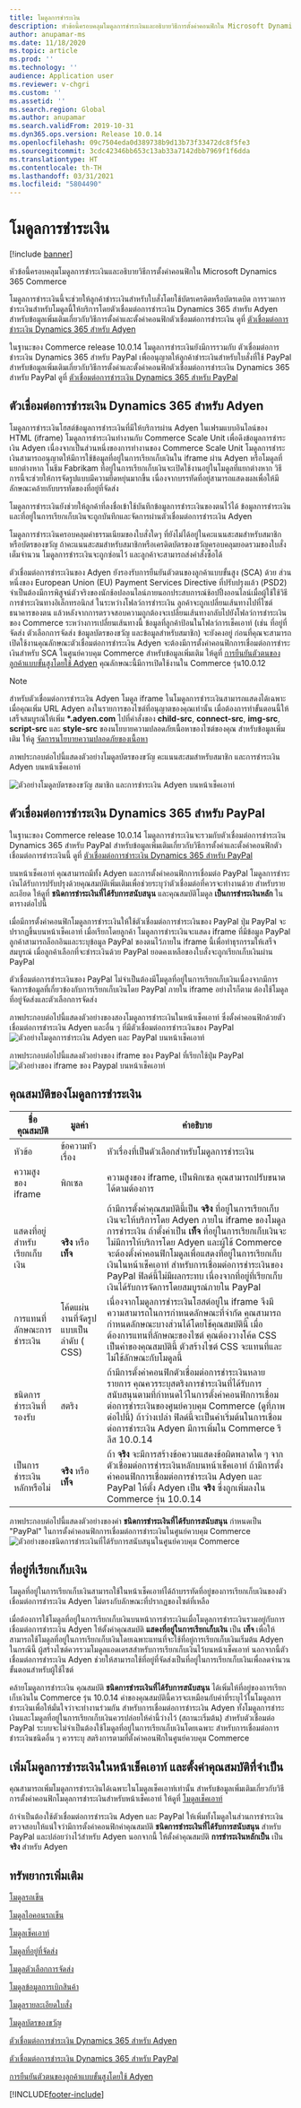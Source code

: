 ```yaml
---
title: โมดูลการชำระเงิน
description: หัวข้อนี้ครอบคลุมโมดูลการชำระเงินและอธิบายวิธีการตั้งค่าคอนฟิกใน Microsoft Dynamics 365 Commerce
author: anupamar-ms
ms.date: 11/18/2020
ms.topic: article
ms.prod: ''
ms.technology: ''
audience: Application user
ms.reviewer: v-chgri
ms.custom: ''
ms.assetid: ''
ms.search.region: Global
ms.author: anupamar
ms.search.validFrom: 2019-10-31
ms.dyn365.ops.version: Release 10.0.14
ms.openlocfilehash: 09c7504eda0d389738b9d13b73f33472dc8f5fe3
ms.sourcegitcommit: 3cdc42346bb653c13ab33a7142dbb7969f1f6dda
ms.translationtype: HT
ms.contentlocale: th-TH
ms.lasthandoff: 03/31/2021
ms.locfileid: "5804490"
---
```

# <a name="payment-module"></a>โมดูลการชำระเงิน

[!include [banner](includes/banner.md)]

หัวข้อนี้ครอบคลุมโมดูลการชำระเงินและอธิบายวิธีการตั้งค่าคอนฟิกใน Microsoft Dynamics 365 Commerce

โมดูลการชำระเงินนี้จะช่วยให้ลูกค้าชำระเงินสำหรับใบสั่งโดยใช้บัตรเครดิตหรือบัตรเดบิต การรวมการชำระเงินสำหรับโมดูลนี้ให้บริการโดยตัวเชื่อมต่อการชำระเงิน Dynamics 365 สำหรับ Adyen สำหรับข้อมูลเพิ่มเติมเกี่ยวกับวิธีการตั้งค่าและตั้งค่าคอนฟิกตัวเชื่อมต่อการชำระเงิน ดูที่ [ตัวเชื่อมต่อการชำระเงิน Dynamics 365 สำหรับ Adyen](dev-itpro/adyen-connector.md)  

ในฐานะของ Commerce release 10.0.14 โมดูลการชำระเงินยังมีการรวมกับ ตัวเชื่อมต่อการชำระเงิน Dynamics 365 สำหรับ PayPal เพื่ออนุญาตให้ลูกค้าชำระเงินสำหรับใบสั่งที่ใช้ PayPal สำหรับข้อมูลเพิ่มเติมเกี่ยวกับวิธีการตั้งค่าและตั้งค่าคอนฟิกตัวเชื่อมต่อการชำระเงิน Dynamics 365 สำหรับ PayPal ดูที่ [ตัวเชื่อมต่อการชำระเงิน Dynamics 365 สำหรับ PayPal](paypal.md) 

## <a name="dynamics-365-payment-connector-for-adyen"></a>ตัวเชื่อมต่อการชำระเงิน Dynamics 365 สำหรับ Adyen 

โมดูลการชำระเงินโฮสต์ข้อมูลการชำระเงินที่มีให้บริการผ่าน Adyen ในเฟรมแบบอินไลน์ของ HTML (iframe) โมดูลการชำระเงินทำงานกับ Commerce Scale Unit เพื่อดึงข้อมูลการชำระเงิน Adyen เนื่องจากเป็นส่วนหนึ่งของการทำงานของ Commerce Scale Unit โมดูลการชำระเงินสามารถอนุญาตให้มีการใช้ข้อมูลที่อยู่ในการเรียกเก็บเงินใน iframe ผ่าน Adyen หรือโมดูลที่แยกต่างหาก ในธีม Fabrikam ที่อยู่ในการเรียกเก็บเงินจะเปิดใช้งานอยู่ในโมดูลที่แยกต่างหาก วิธีการนี้จะช่วยให้การจัดรูปแบบมีความยืดหยุ่นมากขึ้น เนื่องจากบรรทัดที่อยู่สามารถแสดงผลเพื่อให้มีลักษณะคล้ายกับบรรทัดของที่อยู่ที่จัดส่ง

โมดูลการชำระเงินยังช่วยให้ลูกค้าที่ลงชื่อเข้าใช้บันทึกข้อมูลการชำระเงินของตนไว้ได้ ข้อมูลการชำระเงินและที่อยู่ในการเรียกเก็บเงินจะถูกบันทึกและจัดการผ่านตัวเชื่อมต่อการชำระเงิน Adyen

โมดูลการชำระเงินครอบคลุมค่าธรรมเนียมของใบสั่งใดๆ ที่ยังไม่ได้อยู่ในคะแนนสะสมสำหรับสมาชิกหรือบัตรของขวัญ ถ้าคะแนนสะสมสำหรับสมาชิกหรือเครดิตบัตรของขวัญครอบคลุมยอดรวมของใบสั่งเต็มจำนวน โมดูลการชำระเงินจะถูกซ่อนไว้ และลูกค้าจะสามารถส่งคำสั่งซื้อได้

ตัวเชื่อมต่อการชำระเงินของ Adyen ยังรองรับการยืนยันตัวตนของลูกค้าแบบขั้นสูง (SCA) ด้วย ส่วนหนึ่งของ European Union (EU) Payment Services Directive ที่ปรับปรุงแล้ว (PSD2) จำเป็นต้องมีการพิสูจน์ตัวจริงของนักช้อปออนไลน์ภายนอกประสบการณ์ช้อปปิ้งออนไลน์เมื่อผู้ใช้ใช้วิธีการชำระเงินทางอิเล็กทรอนิกส์ ในระหว่างโฟลว์การชำระเงิน ลูกค้าจะถูกเปลี่ยนเส้นทางไปที่ไซต์ธนาคารของตน แล้วหลังจากการตรวจสอบความถูกต้องจะเปลี่ยนเส้นทางกลับไปยังโฟลว์การชำระเงินของ Commerce ระหว่างการเปลี่ยนเส้นทางนี้ ข้อมูลที่ลูกค้าป้อนในโฟลว์การเช็คเอาท์ (เช่น ที่อยู่ที่จัดส่ง ตัวเลือกการจัดส่ง ข้อมูลบัตรของขวัญ และข้อมูลสำหรับสมาชิก) จะยังคงอยู่ ก่อนที่คุณจะสามารถเปิดใช้งานคุณลักษณะตัวเชื่อมต่อการชำระเงิน Adyen จะต้องมีการตั้งค่าคอนฟิกการเชื่อมต่อการชำระเงินสำหรับ SCA ในศูนย์ควบคุม Commerce สำหรับข้อมูลเพิ่มเติม ให้ดูที่ [การยืนยันตัวตนของลูกค้าแบบขั้นสูงโดยใช้ Adyen](adyen_redirect.md) คุณลักษณะนี้มีการเปิดใช้งานใน Commerce รุ่น10.0.12

> [!NOTE]
> สำหรับตัวเชื่อมต่อการชำระเงิน Adyen โมดูล iframe ในโมดูลการชำระเงินสามารถแสดงได้เฉพาะเมื่อคุณเพิ่ม URL Adyen ลงในรายการของไซต์ที่อนุญาตของคุณเท่านั้น เมื่อต้องการทำขั้นตอนนี้ให้เสร็จสมบูรณ์ให้เพิ่ม **\*.adyen.com** ไปที่คำสั่งของ **child-src**, **connect-src**, **img-src**, **script-src** และ **style-src** ของนโยบายความปลอดภัยเนื้อหาของไซต์ของคุณ สำหรับข้อมูลเพิ่มเติม ให้ดู [จัดการนโยบายความปลอดภัยของเนื้อหา](manage-csp.md) 

ภาพประกอบต่อไปนี้แสดงตัวอย่างโมดูลบัตรของขวัญ คะแนนสะสมสำหรับสมาชิก และการชำระเงิน Adyen บนหน้าเช็คเอาท์

![ตัวอย่างโมดูลบัตรของขวัญ สมาชิก และการชำระเงิน Adyen บนหน้าเช็คเอาท์](./media/ecommerce-payments.PNG)

## <a name="dynamics-365-payment-connector-for-paypal"></a>ตัวเชื่อมต่อการชำระเงิน Dynamics 365 สำหรับ PayPal

ในฐานะของ Commerce release 10.0.14 โมดูลการชำระเงินจะรวมกับตัวเชื่อมต่อการชำระเงิน Dynamics 365 สำหรับ PayPal สำหรับข้อมูลเพิ่มเติมเกี่ยวกับวิธีการตั้งค่าและตั้งค่าคอนฟิกตัวเชื่อมต่อการชำระเงินนี้ ดูที่ [ตัวเชื่อมต่อการชำระเงิน Dynamics 365 สำหรับ PayPal](paypal.md)
 
บนหน้าเช็คเอาท์ คุณสามารถมีทั้ง Adyen และการตั้งค่าคอนฟิกการเชื่อมต่อ PayPal โมดูลการชำระเงินได้รับการปรับปรุงด้วยคุณสมบัติเพิ่มเติมเพื่อช่วยระบุว่าตัวเชื่อมต่อที่ควรจะทำงานด้วย สำหรับรายละเอียด ให้ดูที่ **ชนิดการชำระเงินที่ได้รับการสนับสนุน** และคุณสมบัติโมดูล **เป็นการชำระเงินหลัก** ในตารางต่อไปนี้
  
เมื่อมีการตั้งค่าคอนฟิกโมดูลการชำระเงินให้ใช้ตัวเชื่อมต่อการชำระเงินของ PayPal ปุ่ม PayPal จะปรากฏขึ้นบนหน้าเช็คเอาท์ เมื่อเรียกโดยลูกค้า โมดูลการชำระเงินจะแสดง iframe ที่มีข้อมูล PayPal ลูกค้าสามารถล็อกอินและระบุข้อมูล PayPal ของตนไว้ภายใน iframe นี้เพื่อทำธุรกรรมให้เสร็จสมบูรณ์ เมื่อลูกค้าเลือกที่จะชำระเงินด้วย PayPal ยอดคงเหลือของใบสั่งจะถูกเรียกเก็บเงินผ่าน PayPal

ตัวเชื่อมต่อการชำระเงินของ PayPal ไม่จำเป็นต้องมีโมดูลที่อยู่ในการเรียกเก็บเงินเนื่องจากมีการจัดการข้อมูลที่เกี่ยวข้องกับการเรียกเก็บเงินโดย PayPal ภายใน iframe อย่างไรก็ตาม ต้องใช้โมดูลที่อยู่จัดส่งและตัวเลือกการจัดส่ง

ภาพประกอบต่อไปนี้แสดงตัวอย่างของสองโมดูลการชำระเงินในหน้าเช็คเอาท์ ซึ่งตั้งค่าคอนฟิกด้วยตัวเชื่อมต่อการชำระเงิน Adyen และอื่น ๆ ที่มีตัวเชื่อมต่อการชำระเงินของ PayPal
![ตัวอย่างโมดูลการชำระเงิน Adyen และ PayPal บนหน้าเช็คเอาท์](./media/ecommerce-paypal.png)

ภาพประกอบต่อไปนี้แสดงตัวอย่างของ iframe ของ PayPal ที่เรียกใช้ปุ่ม PayPal 
![ตัวอย่างของ iframe ของ Paypal บนหน้าเช็คเอาท์](./media/ecommerce-paypal-iframe.png)

## <a name="payment-module-properties"></a>คุณสมบัติของโมดูลการชำระเงิน

| ชื่อคุณสมบัติ | มูลค่า | คำอธิบาย |
|---------------|--------|-------------|
| หัวข้อ | ข้อความหัวเรื่อง | หัวเรื่องที่เป็นตัวเลือกสำหรับโมดูลการชำระเงิน |
| ความสูงของ iframe | พิกเซล | ความสูงของ iframe, เป็นพิกเซล คุณสามารถปรับขนาดได้ตามต้องการ |
| แสดงที่อยู่สำหรับเรียกเก็บเงิน | **จริง** หรือ **เท็จ** | ถ้ามีการตั้งค่าคุณสมบัตินี้เป็น **จริง** ที่อยู่ในการเรียกเก็บเงินจะให้บริการโดย Adyen ภายใน iframe ของโมดูลการชำระเงิน ถ้าตั้งค่าเป็น **เท็จ** ที่อยู่ในการเรียกเก็บเงินจะไม่มีการให้บริการโดย Adyen และผู้ใช้ Commerce จะต้องตั้งค่าคอนฟิกโมดูลเพื่อแสดงที่อยู่ในการเรียกเก็บเงินในหน้าเช็คเอาท์ สำหรับการเชื่อมต่อการชำระเงินของ PayPal ฟิลด์นี้ไม่มีผลกระทบ เนื่องจากที่อยู่ที่เรียกเก็บเงินได้รับการจัดการโดยสมบูรณ์ภายใน PayPal |
| การแทนที่ลักษณะการชำระเงิน | โค้ดแผ่นงานที่จัดรูปแบบเป็นลำดับ ( CSS) | เนื่องจากโมดูลการชำระเงินโฮสต์อยู่ใน iframe จึงมีความสามารถในการกำหนดลักษณะที่จำกัด คุณสามารถกำหนดลักษณะบางส่วนได้โดยใช้คุณสมบัตินี้ เมื่อต้องการแทนที่ลักษณะของไซต์ คุณต้องวางโค้ด CSS เป็นค่าของคุณสมบัตินี้ ตัวสร้างไซต์ CSS จะแทนที่และไม่ใช้ลักษณะกับโมดูลนี้ |
|ชนิดการชำระเงินที่รองรับ| สตริง| ถ้ามีการตั้งค่าคอนฟิกตัวเชื่อมต่อการชำระเงินหลายรายการ คุณควรระบุสตริงการชำระเงินที่ได้รับการสนับสนุนตามที่กำหนดไว้ในการตั้งค่าคอนฟิกการเชื่อมต่อการชำระเงินของศูนย์ควบคุม Commerce (ดูที่ภาพต่อไปนี้) ถ้าว่างเปล่า ฟิลด์นี้จะเป็นค่าเริ่มต้นในการเชื่อมต่อการชำระเงิน Adyen มีการเพิ่มใน Commerce รีลีส 10.0.14|
|เป็นการชำระเงินหลักหรือไม่|  **จริง** หรือ **เท็จ** | ถ้า **จริง** จะมีการสร้างข้อความแสดงข้อผิดพลาดใด ๆ จากตัวเชื่อมต่อการชำระเงินหลักบนหน้าเช็คเอาท์ ถ้ามีการตั้งค่าคอนฟิกการเชื่อมต่อการชำระเงิน Adyen และ PayPal ให้ตั้ง Adyen เป็น **จริง** ซึ่งถูกเพิ่มลงใน Commerce รุ่น 10.0.14|

ภาพประกอบต่อไปนี้แสดงตัวอย่างของค่า **ชนิดการชำระเงินที่ได้รับการสนับสนุน** กำหนดเป็น "PayPal" ในการตั้งค่าคอนฟิกการเชื่อมต่อการชำระเงินในศูนย์ควบคุม Commerce
![ตัวอย่างของชนิดการชำระเงินที่ได้รับการสนับสนุนในศูนย์ควบคุม Commerce](./media/ecommerce-paymenttendertypes.png)

## <a name="billing-address"></a>ที่อยู่ที่เรียกเก็บเงิน

โมดูลที่อยู่ในการเรียกเก็บเงินสามารถใช้ในหน้าเช็คเอาท์ได้ถ้าบรรทัดที่อยู่ของการเรียกเก็บเงินของตัวเชื่อมต่อการชำระเงิน Adyen ไม่ตรงกับลักษณะที่ปรากฏของไซต์ที่เหลือ 

เมื่อต้องการใช้โมดูลที่อยู่ในการเรียกเก็บเงินบนหน้าการชำระเงินเมื่อโมดูลการชำระเงินรวมอยู่กับการเชื่อมต่อการชำระเงิน Adyen ให้ตั้งค่าคุณสมบัติ **แสดงที่อยู่ในการเรียกเก็บเงิน** เป็น **เท็จ** เพื่อให้สามารถใช้โมดูลที่อยู่ในการเรียกเก็บเงินโดยเฉพาะแทนที่จะใช้ที่อยู่การเรียกเก็บเงินเริ่มต้น Adyen ในกรณีนี้ ผู้สร้างไซต์ควรรวมโมดูลแอดเดรสสำหรับการเรียกเก็บเงินไว้บนหน้าเช็คเอาท์ นอกจากนี้ตัวเชื่อมต่อการชำระเงิน Adyen ช่วยให้สามารถใช้ที่อยู่ที่จัดส่งเป็นที่อยู่ในการเรียกเก็บเงินเพื่อลดจำนวนขั้นตอนสำหรับผู้ใช้ไซต์

คล้ายโมดูลการชำระเงิน คุณสมบัติ **ชนิดการชำระเงินที่ได้รับการสนับสนุน** ได้เพิ่มให้ที่อยู่ของการเรียกเก็บเงินใน Commerce รุ่น 10.0.14 ค่าของคุณสมบัตินี้ควรจะเหมือนกับค่าที่ระบุไว้ในโมดูลการชำระเงินเพื่อให้มั่นใจว่าจะทำงานร่วมกัน สำหรับการเชื่อมต่อการชำระเงิน Adyen ทั้งโมดูลการชำระเงินและโมดูลที่อยู่ในการเรียกเก็บเงินควรปล่อยให้ค่านี้ว่างไว้ (สถานะเริ่มต้น) สำหรับตัวเชื่อมต่อ PayPal ระบบจะไม่จำเป็นต้องใช้โมดูลที่อยู่ในการเรียกเก็บเงินโดยเฉพาะ สำหรับการเชื่อมต่อการชำระเงินชนิดอื่น ๆ ควรระบุ สตริงการตามที่ตั้งค่าคอนฟิกในศูนย์ควบคุม Commerce

## <a name="add-a-payment-module-to-a-checkout-page-and-set-the-required-properties"></a>เพิ่มโมดูลการชำระเงินในหน้าเช็คเอาท์ และตั้งค่าคุณสมบัติที่จำเป็น

คุณสามารถเพิ่มโมดูลการชำระเงินได้เฉพาะในโมดูลเช็คเอาท์เท่านั้น สำหรับข้อมูลเพิ่มเติมเกี่ยวกับวิธีการตั้งค่าคอนฟิกโมดุลการชำระเงินสำหรับหน้าเช็คเอาท์ ให้ดูที่ [โมดูลเช็คเอาท์](add-checkout-module.md)

ถ้าจำเป็นต้องใช้ตัวเชื่อมต่อการชำระเงิน Adyen และ PayPal ให้เพิ่มทั้งโมดูลในส่วนการชำระเงิน ตรวจสอบให้แน่ใจว่ามีการตั้งค่าคอนฟิกค่าคุณสมบัติ **ชนิดการชำระเงินที่ได้รับการสนับสนุน** สำหรับ PayPal และปล่อยว่างไว้สำหรับ Adyen นอกจากนี้ ให้ตั้งค่าคุณสมบัติ **การชำระเงินหลักเป็น** เป็น **จริง** สำหรับ Adyen

## <a name="additional-resources"></a>ทรัพยากรเพิ่มเติม

[โมดูลรถเข็น](add-cart-module.md)

[โมดูลไอคอนรถเข็น](cart-icon-module.md)

[โมดูลเช็คเอาท์](add-checkout-module.md)

[โมดูลที่อยู่ที่จัดส่ง](ship-address-module.md)

[โมดูลตัวเลือกการจัดส่ง](delivery-options-module.md)

[โมดูลข้อมูลการเบิกสินค้า](pickup-info-module.md)

[โมดูลรายละเอียดใบสั่ง](order-confirmation-module.md)

[โมดูลบัตรของขวัญ](add-giftcard.md)

[ตัวเชื่อมต่อการชำระเงิน Dynamics 365 สำหรับ Adyen](dev-itpro/adyen-connector.md)

[ตัวเชื่อมต่อการชำระเงิน Dynamics 365 สำหรับ PayPal](paypal.md)

[การยืนยันตัวตนของลูกค้าแบบขั้นสูงโดยใช้ Adyen](adyen_redirect.md)


[!INCLUDE[footer-include](../includes/footer-banner.md)]